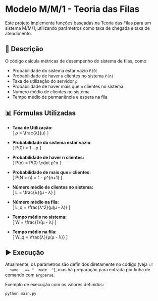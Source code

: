 # Modelo M/M/1 - Teoria das Filas

Este projeto implementa funções baseadas na Teoria das Filas para um sistema M/M/1, utilizando parâmetros como taxa de chegada e taxa de atendimento.

## 📌 Descrição

O código calcula métricas de desempenho do sistema de filas, como:

- Probabilidade do sistema estar vazio `P(0)`
- Probabilidade de haver `n` clientes no sistema `P(n)`
- Taxa de utilização do servidor `ρ`
- Probabilidade de haver mais que `n` clientes no sistema
- Número médio de clientes no sistema
- Tempo médio de permanência e espera na fila

## 📊 Fórmulas Utilizadas

- **Taxa de Utilização:**  
  \[
  ρ = \frac{λ}{μ}
  \]

- **Probabilidade do sistema estar vazio:**  
  \[
  P(0) = 1 - ρ
  \]

- **Probabilidade de haver n clientes:**  
  \[
  P(n) = P(0) \cdot ρ^n
  \]

- **Probabilidade de mais que `n` clientes:**  
  \[
  P(N > n) = 1 - ρ^{n+1}
  \]

- **Número médio de clientes no sistema:**  
  \[
  L = \frac{λ}{μ - λ}
  \]

- **Número médio na fila:**  
  \[
  L_q = \frac{λ^2}{μ(μ - λ)}
  \]

- **Tempo médio no sistema:**  
  \[
  W = \frac{1}{μ - λ}
  \]

- **Tempo médio na fila:**  
  \[
  W_q = \frac{λ}{μ(μ - λ)}
  \]

## ▶️ Execução

Atualmente, os parâmetros são definidos diretamente no código (veja `if __name__ == "__main__"`), mas há preparação para entrada por linha de comando com `argparse`.

Exemplo de execução com os valores definidos:

```bash
python main.py
